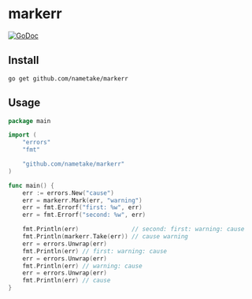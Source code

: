 markerr
=======

[![GoDoc](https://godoc.org/github.com/nametake/suberr?status.svg)](https://godoc.org/github.com/nametake/suberr)

Install
-------

`go get github.com/nametake/markerr`

Usage
-----

```go
package main

import (
	"errors"
	"fmt"

	"github.com/nametake/markerr"
)

func main() {
	err := errors.New("cause")
	err = markerr.Mark(err, "warning")
	err = fmt.Errorf("first: %w", err)
	err = fmt.Errorf("second: %w", err)

	fmt.Println(err)               // second: first: warning: cause
	fmt.Println(markerr.Take(err)) // cause warning
	err = errors.Unwrap(err)
	fmt.Println(err) // first: warning: cause
	err = errors.Unwrap(err)
	fmt.Println(err) // warning: cause
	err = errors.Unwrap(err)
	fmt.Println(err) // cause
}
```
